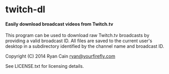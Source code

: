 # twitch-dl
#### Easily download broadcast videos from Twitch.tv

This program can be used to download raw Twitch.tv broadcasts by providing a
valid broadcast ID. All files are saved to the current user's desktop in a
subdirectory identified by the channel name and broadcast ID.

Copyright (C) 2014 Ryan Cain <ryan@yourfirefly.com>

See LICENSE.txt for licensing details.
